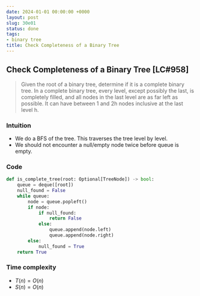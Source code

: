 ```yaml
---
date: 2024-01-01 00:00:00 +0000
layout: post
slug: 30e01
status: done
tags:
- binary tree
title: Check Completeness of a Binary Tree
---
```


## Check Completeness of a Binary Tree [LC#958]
> Given the root of a binary tree, determine if it is a complete binary tree. In a complete binary tree, every level, except possibly the last, is completely filled, and all nodes in the last level are as far left as possible. It can have between 1 and 2h nodes inclusive at the last level h.

### Intuition
- We do a BFS of the tree. This traverses the tree level by level.
- We should not encounter a null/empty node twice before queue is empty.

### Code
```python
def is_complete_tree(root: Optional[TreeNode]) -> bool:
    queue = deque([root])
    null_found = False
    while queue:
        node = queue.popleft()
        if node:
            if null_found:
                return False
            else:
                queue.append(node.left)
                queue.append(node.right)
        else:
            null_found = True
    return True
```

### Time complexity
- $T(n) = O(n)$
- $S(n) = O(n)$